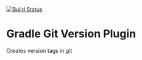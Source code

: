 [![Build Status](https://travis-ci.org/lovef/gradle-git-version.svg?branch=master)](https://travis-ci.org/lovef/gradle-git-version)

# Gradle Git Version Plugin

Creates version tags in git
